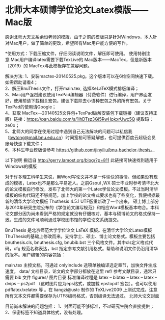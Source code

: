 # 北师大本硕博学位论文Latex模版——Mac版
感谢北师大天文系余恒老师的模版，由于之前的模版只是针对Windows，本人针对Mac用户，做了简单的更改，希望所有Mac用户能方便的写作。

*使用方式：下载压缩文件，仔细阅读说明文件，解压即可使用。
使用特别注意:Mac用户编译latex需要下载TexLive的 Mac版本——MacTex，但是新版本（2019）的 MacTex与此模板存在兼容问题。

解决方法:
1、安装mactex-20140525.pkg。这个版本可以在6维空间快速下载。如需帮助请看4；  
2、解压BnuThesis文件，打开main.tex, 选择XeLaTeX模式排版编译；  
3、Mac用户强烈建议使用TexPad编辑器（付费软件）进行编译，用户界面友好，使用前请下载相关宏包，建议下载除去小语种宏包之外的所有宏包。关于TexPad的使用请Google；   
4、获取 MacTex—20140525文件包+TexPad破解安装包下载链接（建议支持正版）链接：https://pan.baidu.com/s/1lhDTsz3Gi5RwHpkxrUwc5Q 
提取码：ze0o；  
5、北师大的同学在使用过程中遇到自己无法解决的问题可以私信我（bwtong@mail.bnu.edu.cn）时间宽裕可答疑解惑，也可提供百度云超级会员账号快速下载文件；  
6、本科生毕业模版请参考 https://github.com/jinyiliu/bnu-bachelor-thesis。
 
以下说明 搬运自 http://gerry.lamost.org/blog/?p=811 此链接可快速找到适用于Windows的模版

对于许多理工科学生来说，用Word写论文并不是一件愉快的事情。但如果没有现成的模板，Latex也不是那么平易近人。之前Gsoul ,WX 硕士毕业时参考清华北大的论文模板自行修改，发布了北师大的第一个Latex学位论文模板。不过当时清华模板的结构代码还不够规范，加上学校的论文格式要求也有了些变化，我便根据最新的清华大学论文模板 Thuthesis 4.5.1 UTF版重新改了一个出来。 硕士博士部分与2010年研究生院公布的《学位论文编写规范》和相应Word模板基本吻合。本科论文部分因为尚未看到严格的规定就没有仔细核对，基本与硕博论文的格式保持一致。生成的文件可顺利通过学校图书馆的学位论文系统提交。

BnuThesis 是北京师范大学学位论文 LaTeX 模板。在清华大学论文Latex模板ThuThesis的基础上修改而来。支持学士、硕士、博士论文格式。模板主要包括 bnuthesis.cls, bnuthesis.cfg, bnubib.bst 三个风格文件。其中cls定义格式代码，cfg 规范名称表达，bst 指定参考文献引用格式。帮助和说明文件仍沿用清华的版本。用户编辑的内容包括：

main.tex 主控文档，可通过 onlyinclude 选项单独编译选定章节，加快文件生成速度。
data/ 文档目录，论文的文字部分都放在这里
ref/ 参考文献目录，通常只需要 bib 文件
figures/ 图片目录
标准编译过程是 latex – bibtex – latex – latex – dvips – ps2pdf （这时图片应为eps格式，或加载 epstopdf 宏包）。也可以使用 pdflatex/xelatex 等 。在 liangzi@ustc 制作的 TeXLive2009 上测试完成。注意所有文本文件都需要保存为UTF8编码格式，否则编译无法通过。
北师大论文封面

目前尚未解决的问题包括：
1、封面可能不够标准，不过研究生院会直接提供；
2、保密标签不知道具体格式，没有处理。

